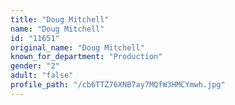 ```yaml
---
title: "Doug Mitchell"
name: "Doug Mitchell"
id: "11651"
original_name: "Doug Mitchell"
known_for_department: "Production"
gender: "2"
adult: "false"
profile_path: "/cb6TTZ76XNB7ay7MQfW3HMCYmwh.jpg"
---
```

